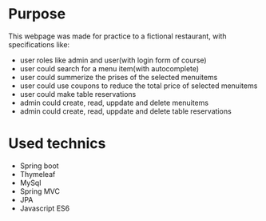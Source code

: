 # Purpose

This webpage was made for practice to a fictional restaurant, with specifications like:

- user roles like admin and user(with login form of course)
- user could search for a menu item(with autocomplete)
- user could summerize the prises of the selected menuitems
- user could use coupons to reduce the total price of selected menuitems
- user could make table reservations
- admin could create, read, uppdate and delete menuitems
- admin could create, read, uppdate and delete table reservations

# Used technics

- Spring boot
- Thymeleaf
- MySql
- Spring MVC
- JPA
- Javascript ES6
